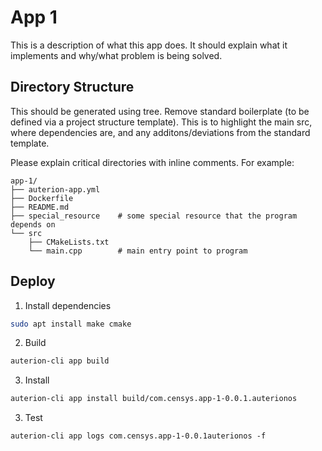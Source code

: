 # App 1

This is a description of what this app does. It should explain what it implements and why/what problem is being solved.

## Directory Structure

This should be generated using tree. Remove standard boilerplate (to be defined via a project structure template). 
This is to highlight the main src, where dependencies are, and any additons/deviations from the standard template.

Please explain critical directories with inline comments. For example:

```
app-1/
├── auterion-app.yml
├── Dockerfile
├── README.md
├── special_resource    # some special resource that the program depends on
└── src
    ├── CMakeLists.txt  
    └── main.cpp        # main entry point to program
```

## Deploy

1. Install dependencies

```sh
sudo apt install make cmake
```

2. Build

```sh
auterion-cli app build
```

3. Install

```sh
auterion-cli app install build/com.censys.app-1-0.0.1.auterionos
```

3. Test

```
auterion-cli app logs com.censys.app-1-0.0.1auterionos -f
```
